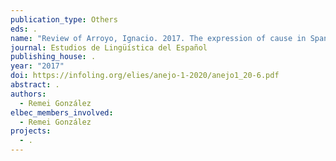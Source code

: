 ```yaml
---
publication_type: Others
eds: .
name: "Review of Arroyo, Ignacio. 2017. The expression of cause in Spanish "
journal: Estudios de Lingüística del Español
publishing_house: .
year: "2017"
doi: https://infoling.org/elies/anejo-1-2020/anejo1_20-6.pdf
abstract: .
authors:
  - Remei González
elbec_members_involved:
  - Remei González
projects:
  - .
---
```

